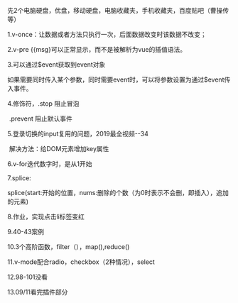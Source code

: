 先2个电脑硬盘，优盘，移动硬盘，电脑收藏夹，手机收藏夹，百度贴吧（曹操传等）



1.v-once：让数据或者方法只执行一次，后面数据改变时该数据不改变；

2.v-pre {{msg}可以正常显示，而不是被解析为vue的插值语法。

3.可以通过$event获取到event对象

​	如果需要同时传入某个参数，同时需要event时，可以将参数设置为通过$event传入事件。

4.修饰符，.stop 阻止冒泡

​				   .prevent 阻止默认事件

5.登录切换的input复用的问题，2019最全视频--34

​		解决方法：给DOM元素增加key属性

6.v-for迭代数字时，是从1开始

7.splice:

 splice(start:开始的位置，nums:删除的个数（为0时表示不会删，即插入），追加的元素)

8.作业，实现点击li标签变红

9.40-43案例

10.3个高阶函数，filter（），map(),reduce()

11.v-mode配合radio，checkbox（2种情况），select

12.98-101没看

13.09/11看完插件部分